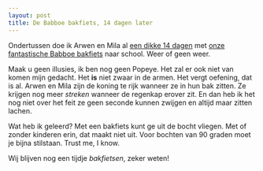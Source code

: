 ```yaml
---
layout: post
title: De Babboe bakfiets, 14 dagen later
---
```

Ondertussen doe ik Arwen en Mila al [een dikke 14 dagen](http://atog.be/2009/09/22/babboe-bakfiets.html) met [onze fantastische Babboe bakfiets](http://babboe.com/) naar school. Weer of geen weer.

Maak u geen illusies, ik ben nog geen Popeye. Het zal er ook niet van komen mijn gedacht. Het **is** niet zwaar in de armen. Het vergt oefening, dat is al. Arwen en Mila zijn de koning te rijk wanneer ze in hun bak zitten. Ze krijgen nog meer _streken_ wanneer de regenkap erover zit. En dan heb ik het nog niet over het feit ze geen seconde kunnen zwijgen en altijd maar zitten lachen. 

Wat heb ik geleerd? Met een bakfiets kunt ge uit de bocht vliegen. Met of zonder kinderen erin, dat maakt niet uit. Voor bochten van 90 graden moet je bijna stilstaan. Trust me, I know.

Wij blijven nog een tijdje _bakfietsen_, zeker weten!